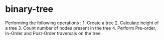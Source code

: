 # binary-tree
Performing the following operations : 1. Create a tree 2. Calculate height of a tree 3. Count number of nodes present in the tree 4. Perform Pre-order, In-Order and Post-Order traversals on the tree
